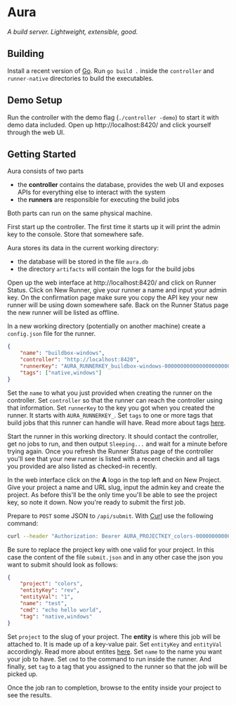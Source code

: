 # Aura

*A build server. Lightweight, extensible, good.*

## Building

Install a recent version of [Go](https://go.dev/).
Run `go build .` inside the `controller` and `runner-native` directories to build the executables.

## Demo Setup

Run the controller with the demo flag (`./controller -demo`) to start it with demo data included.
Open up http://localhost:8420/ and click yourself through the web UI.

## Getting Started

Aura consists of two parts

* the **controller** contains the database, provides the web UI and exposes APIs for everything else to interact with the system
* the **runners** are responsible for executing the build jobs

Both parts can run on the same physical machine.

First start up the controller.
The first time it starts up it will print the admin key to the console.
Store that somewhere safe.

Aura stores its data in the current working directory:

* the database will be stored in the file `aura.db`
* the directory `artifacts` will contain the logs for the build jobs

Open up the web interface at http://localhost:8420/ and click on Runner Status.
Click on New Runner, give your runner a name and input your admin key.
On the confirmation page make sure you copy the API key your new runner will be using down somewhere safe.
Back on the Runner Status page the new runner will be listed as offline.

In a new working directory (potentially on another machine) create a `config.json` file for the runner.

```json
{
    "name": "buildbox-windows",
    "controller": "http://localhost:8420",
    "runnerKey": "AURA_RUNNERKEY_buildbox-windows-0000000000000000000000000",
    "tags": ["native,windows"]
}
```

Set the `name` to what you just provided when creating the runner on the controller.
Set `controller` so that the runner can reach the controller using that information.
Set `runnerKey` to the key you got when you created the runner.
It starts with `AURA_RUNNERKEY_`.
Set `tags` to one or more tags that build jobs that this runner can handle will have.
Read more about tags [here](docs/tags.md).

Start the runner in this working directory.
It should contact the controller, get no jobs to run, and then output `Sleeping...` and wait for a minute before trying again.
Once you refresh the Runner Status page of the controller you'll see that your new runner is listed with a recent checkin and all tags you provided are also listed as checked-in recently.

In the web interface click on the **A** logo in the top left and on New Project.
Give your project a name and URL slug, input the admin key and create the project.
As before this'll be the only time you'll be able to see the project key, so note it down.
Now you're ready to submit the first job.

Prepare to `POST` some JSON to `/api/submit`.
With [Curl](https://curl.se/) use the following command:

```sh
curl --header "Authorization: Bearer AURA_PROJECTKEY_colors-00000000000000000000000000000000000" --header "Content-Type: application/json" --request POST --data "@submit.json"  http://localhost:8420/api/submit
```

Be sure to replace the project key with one valid for your project.
In this case the content of the file `submit.json` and in any other case the json you want to submit should look as follows:

```json
{
    "project": "colors",
    "entityKey": "rev",
    "entityVal": "1",
    "name": "test",
    "cmd": "echo hello world",
    "tag": "native,windows"
}
```

Set `project` to the slug of your project.
The **entity** is where this job will be attached to.
It is made up of a key-value pair.
Set `entityKey` and `entityVal` accordingly.
Read more about entites [here](docs/entities.md).
Set `name` to the name you want your job to have.
Set `cmd` to the command to run inside the runner.
And finally, set `tag` to a tag that you assigned to the runner so that the job will be picked up.

Once the job ran to completion, browse to the entity inside your project to see the results.
